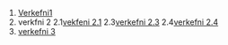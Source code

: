1. [Verkefni1]()
2. verkfni 2
  2.1[vekfeni 2.1](verkefni2/verkefni-21/)
  2.3[verkefni 2.3](verkefni2/verkefni-23/)
  2.4[verkefni 2.4](verkefni2/verkefni-24/)
3. [verkefni 3]()
 
